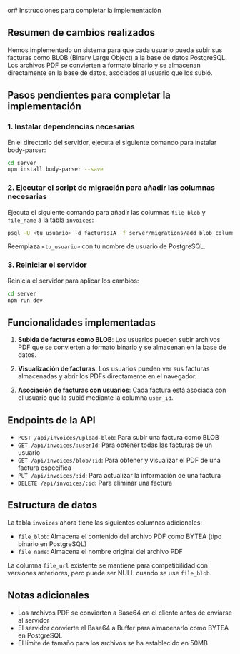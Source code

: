 or# Instrucciones para completar la implementación

## Resumen de cambios realizados

Hemos implementado un sistema para que cada usuario pueda subir sus facturas como BLOB (Binary Large Object) a la base de datos PostgreSQL. Los archivos PDF se convierten a formato binario y se almacenan directamente en la base de datos, asociados al usuario que los subió.

## Pasos pendientes para completar la implementación

### 1. Instalar dependencias necesarias

En el directorio del servidor, ejecuta el siguiente comando para instalar body-parser:

```bash
cd server
npm install body-parser --save
```

### 2. Ejecutar el script de migración para añadir las columnas necesarias

Ejecuta el siguiente comando para añadir las columnas `file_blob` y `file_name` a la tabla `invoices`:

```bash
psql -U <tu_usuario> -d facturasIA -f server/migrations/add_blob_columns.sql
```

Reemplaza `<tu_usuario>` con tu nombre de usuario de PostgreSQL.

### 3. Reiniciar el servidor

Reinicia el servidor para aplicar los cambios:

```bash
cd server
npm run dev
```

## Funcionalidades implementadas

1. **Subida de facturas como BLOB**: Los usuarios pueden subir archivos PDF que se convierten a formato binario y se almacenan en la base de datos.

2. **Visualización de facturas**: Los usuarios pueden ver sus facturas almacenadas y abrir los PDFs directamente en el navegador.

3. **Asociación de facturas con usuarios**: Cada factura está asociada con el usuario que la subió mediante la columna `user_id`.

## Endpoints de la API

- `POST /api/invoices/upload-blob`: Para subir una factura como BLOB
- `GET /api/invoices/:userId`: Para obtener todas las facturas de un usuario
- `GET /api/invoices/blob/:id`: Para obtener y visualizar el PDF de una factura específica
- `PUT /api/invoices/:id`: Para actualizar la información de una factura
- `DELETE /api/invoices/:id`: Para eliminar una factura

## Estructura de datos

La tabla `invoices` ahora tiene las siguientes columnas adicionales:

- `file_blob`: Almacena el contenido del archivo PDF como BYTEA (tipo binario en PostgreSQL)
- `file_name`: Almacena el nombre original del archivo PDF

La columna `file_url` existente se mantiene para compatibilidad con versiones anteriores, pero puede ser NULL cuando se use `file_blob`.

## Notas adicionales

- Los archivos PDF se convierten a Base64 en el cliente antes de enviarse al servidor
- El servidor convierte el Base64 a Buffer para almacenarlo como BYTEA en PostgreSQL
- El límite de tamaño para los archivos se ha establecido en 50MB